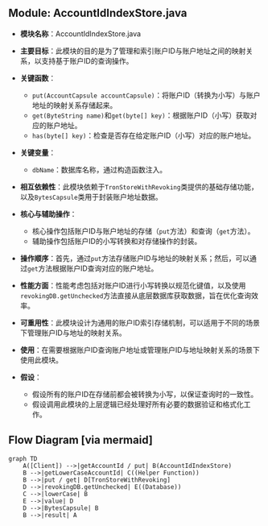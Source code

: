 ## Module: AccountIdIndexStore.java
- **模块名称**：AccountIdIndexStore.java

- **主要目标**：此模块的目的是为了管理和索引账户ID与账户地址之间的映射关系，以支持基于账户ID的查询操作。

- **关键函数**：
  - `put(AccountCapsule accountCapsule)`：将账户ID（转换为小写）与账户地址的映射关系存储起来。
  - `get(ByteString name)`和`get(byte[] key)`：根据账户ID（小写）获取对应的账户地址。
  - `has(byte[] key)`：检查是否存在给定账户ID（小写）对应的账户地址。

- **关键变量**：
  - `dbName`：数据库名称，通过构造函数注入。
  
- **相互依赖性**：此模块依赖于`TronStoreWithRevoking`类提供的基础存储功能，以及`BytesCapsule`类用于封装账户地址数据。

- **核心与辅助操作**：
  - 核心操作包括账户ID与账户地址的存储（`put`方法）和查询（`get`方法）。
  - 辅助操作包括账户ID的小写转换和对存储操作的封装。

- **操作顺序**：首先，通过`put`方法存储账户ID与地址的映射关系；然后，可以通过`get`方法根据账户ID查询对应的账户地址。

- **性能方面**：性能考虑包括对账户ID进行小写转换以规范化键值，以及使用`revokingDB.getUnchecked`方法直接从底层数据库获取数据，旨在优化查询效率。

- **可重用性**：此模块设计为通用的账户ID索引存储机制，可以适用于不同的场景下管理账户ID与地址的映射关系。

- **使用**：在需要根据账户ID查询账户地址或管理账户ID与地址映射关系的场景下使用此模块。

- **假设**：
  - 假设所有的账户ID在存储前都会被转换为小写，以保证查询时的一致性。
  - 假设调用此模块的上层逻辑已经处理好所有必要的数据验证和格式化工作。
## Flow Diagram [via mermaid]
```mermaid
graph TD
    A([Client]) -->|getAccountId / put| B(AccountIdIndexStore)
    B -->|getLowerCaseAccountId| C((Helper Function))
    B -->|put / get| D[TronStoreWithRevoking]
    D -->|revokingDB.getUnchecked| E((Database))
    C -->|lowerCase| B
    E -->|value| D
    D -->|BytesCapsule| B
    B -->|result| A
```
